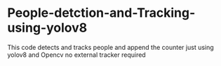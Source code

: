 # People-detction-and-Tracking-using-yolov8
This code detects and tracks people and append the counter just using yolov8 and Opencv no external tracker required
